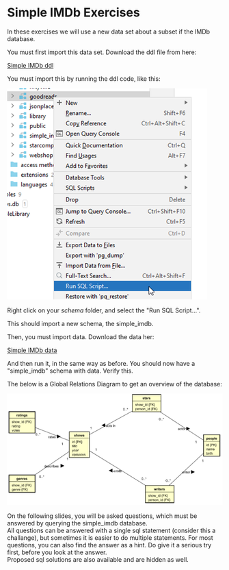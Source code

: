 # Simple IMDb Exercises
In these exercises we will use a new data set about a subset if the IMDb database.

You must first import this data set. Download the ddl file from here:

[Simple IMDb ddl](IMDB_shows_DDL.sql)

You must import this by running the ddl code, like this:

![](img.png)

Right click on your _schema_ folder, and select the "Run SQL Script...".

This should import a new schema, the simple_imdb.

Then, you must import data. Download the data her:

[Simple IMDb data](IMDB_shows_data.sql)

And then run it, in the same way as before. You should now have a "simple_imdb" schema with data. Verify this.

The below is a Global Relations Diagram to get an overview of the database:

![](imdb-13.png)

On the following slides, you will be asked questions, which must be answered by querying the simple_imdb database.\
All questions can be answered with a single sql statement (consider this a challange), but sometimes it is easier to do multiple statements.
For most questions, you can also find the answer as a hint. Do give it a serious try first, before you look at the answer. \
Proposed sql solutions are also available and are hidden as well.